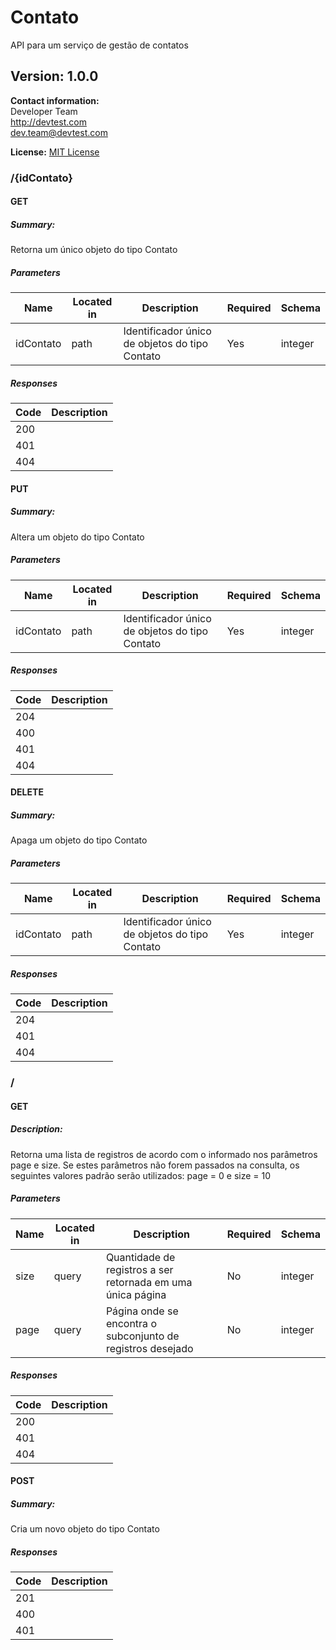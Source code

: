 # Contato
API para um serviço de gestão de contatos

## Version: 1.0.0

**Contact information:**  
Developer Team  
http://devtest.com  
dev.team@devtest.com  

**License:** [MIT License](https://opensource.org/licenses/MIT)

### /{idContato}

#### GET
##### Summary:

Retorna um único objeto do tipo Contato

##### Parameters

| Name | Located in | Description | Required | Schema |
| ---- | ---------- | ----------- | -------- | ---- |
| idContato | path | Identificador único de objetos do tipo Contato | Yes | integer |

##### Responses

| Code | Description |
| ---- | ----------- |
| 200 |  |
| 401 |  |
| 404 |  |

#### PUT
##### Summary:

Altera um objeto do tipo Contato

##### Parameters

| Name | Located in | Description | Required | Schema |
| ---- | ---------- | ----------- | -------- | ---- |
| idContato | path | Identificador único de objetos do tipo Contato | Yes | integer |

##### Responses

| Code | Description |
| ---- | ----------- |
| 204 |  |
| 400 |  |
| 401 |  |
| 404 |  |

#### DELETE
##### Summary:

Apaga um objeto do tipo Contato

##### Parameters

| Name | Located in | Description | Required | Schema |
| ---- | ---------- | ----------- | -------- | ---- |
| idContato | path | Identificador único de objetos do tipo Contato | Yes | integer |

##### Responses

| Code | Description |
| ---- | ----------- |
| 204 |  |
| 401 |  |
| 404 |  |

### /

#### GET
##### Description:

Retorna uma lista de registros de acordo com o informado nos parâmetros page e size. Se estes parâmetros não forem passados na consulta, os seguintes valores padrão serão utilizados: page = 0 e size = 10

##### Parameters

| Name | Located in | Description | Required | Schema |
| ---- | ---------- | ----------- | -------- | ---- |
| size | query | Quantidade de registros a ser retornada em uma única página | No | integer |
| page | query | Página onde se encontra o subconjunto de registros desejado | No | integer |

##### Responses

| Code | Description |
| ---- | ----------- |
| 200 |  |
| 401 |  |
| 404 |  |

#### POST
##### Summary:

Cria um novo objeto do tipo Contato

##### Responses

| Code | Description |
| ---- | ----------- |
| 201 |  |
| 400 |  |
| 401 |  |
